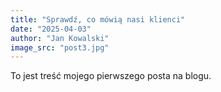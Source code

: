 ```yaml
---
title: "Sprawdź, co mówią nasi klienci"
date: "2025-04-03"
author: "Jan Kowalski"
image_src: "post3.jpg"
---
```


To jest treść mojego pierwszego posta na blogu.